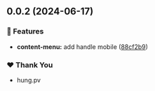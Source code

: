 ## 0.0.2 (2024-06-17)


### 🚀 Features

- **content-menu:** add handle mobile ([88cf2b9](https://github.com/hung4564/vue-library/commit/88cf2b9))

### ❤️  Thank You

- hung.pv